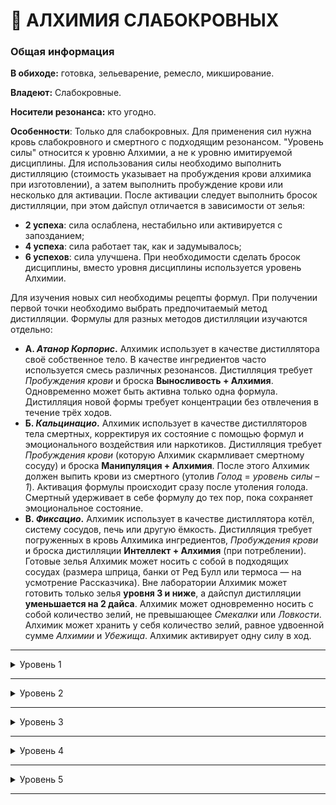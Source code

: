 # 🧪 АЛХИМИЯ СЛАБОКРОВНЫХ

### Общая информация

**В обиходе:** готовка, зельеварение, ремесло, микширование.

**Владеют:** Слабокровные.

**Носители резонанса:** кто угодно.

**Особенности**: Только для слабокровных. Для применения сил нужна кровь слабокровного и смертного с подходящим резонансом. "Уровень силы" относится к уровню Алхимии, а не к уровню имитируемой дисциплины. Для использования силы необходимо выполнить дистилляцию (стоимость указывает на пробуждения крови алхимика при изготовлении), а затем выполнить пробуждение крови или несколько для активации. После активации следует выполнить бросок дистилляции, при этом дайспул отличается в зависимости от зелья:

- **2 успеха**: сила ослаблена, нестабильно или активируется с запозданием;
- **4 успеха**: сила работает так, как и задумывалось;
- **6 успехов**: сила улучшена.
При необходимости сделать бросок дисциплины, вместо уровня дисциплины используется уровень Алхимии.

Для изучения новых сил необходимы рецепты формул. При получении первой точки необходимо выбрать предпочитаемый метод дистилляции. Формулы для разных методов дистилляции изучаются отдельно:

- **А. *Атанор Корпорис*.** Алхимик использует в качестве дистиллятора своё собственное тело. В качестве ингредиентов часто используется смесь различных резонансов. Дистилляция требует *Пробуждения крови* и броска **Выносливость + Алхимия**. Одновременно может быть активна только одна формула. Дистилляция новой формы требует концентрации без отвлечения в течение трёх ходов.
- **Б. *Кальцинацио*.** Алхимик использует в качестве дистилляторов тела смертных, корректируя их состояние с помощью формул и эмоционального воздействия или наркотиков. Дистилляция требует *Пробуждения крови* (которую Алхимик скармливает смертному сосуду) и броска **Манипуляция + Алхимия**. После этого Алхимик должен выпить крови из смертного (утолив *Голод* = *уровень силы – 1*). Активация формулы происходит сразу после утоления голода. Смертный удерживает в себе формулу до тех пор, пока сохраняет эмоциональное состояние.
- **В. *Фиксацио*.** Алхимик использует в качестве дистиллятора котёл, систему сосудов, печь или другую ёмкость. Дистилляция требует погруженных в кровь Алхимика ингредиентов, *Пробуждения крови* и броска дистилляции **Интеллект + Алхимия** (при потреблении). Готовые зелья Алхимик может носить с собой в подходящих сосудах (размера шприца, банки от Ред Булл или термоса — на усмотрение Рассказчика). Вне лаборатории Алхимик может готовить только зелья **уровня 3 и ниже**, а дайспул дистилляции **уменьшается на 2 дайса**. Алхимик может одновременно носить с собой количество зелий, не превышающее *Смекалки* или *Ловкости*. Алхимик может хранить у себя количество зелий, равное удвоенной сумме *Алхимии* и *Убежища*. Алхимик активирует одну силу в ход.

___

<details>
<summary>Уровень 1</summary>

### ● Далёкая досягаемость 🍷

- **Стоимость**: 1 пробуждение крови
- **Время на проведение**: —
- **Ингредиенты**: Кровь Алхимика, кровь холерика, перемолотые нейлоновые волокна/магнитная решетка/но
отропы.
- **Дайспул**: *Решительность* + *Алхимия* против *Силы* + *Атлетики*
- **Система**: Алхимик может перемещать, толкать и удерживать объекты и людей не касаясь их (силы телекинеза не хватит для прямого нанесения урона). Цель должна весить менее 100 кг, быть хорошо видна и находиться на расстоянии не далее 10 м. Ножи и другие малые металлические объекты могут использоваться по прямому назначению со штрафом **–2 к дайспулу** и с броском *Решительность + Алхимия* (используемый таким образом нож будет наносить только +1 урона). Попытка переместить активно сопротивляющуюся цель требует броска дайспула. Каждый успех позволяет сдвинуть цель на 1 метр, нанеся 1 поверхностного урона. Удержание предмета в воздухе требует броска *Решительность + Алхимия* **(3)** раз в ход. Тонкая манипуляция предметами (выдернуть чеку из гранаты) требует броска *Смекалки* + *Алхимия*.
- **Длительность**: 1 ход, если не удерживать (см. выше)

___

### ● Дымка 🍷

- **Стоимость**: 1 пробуждение крови
- **Время на проведение**: —
- **Ингредиенты**: Кровь Алхимика, кровь флегматика, сухой лёд/сигаретный дым/автомобильные выхлопы.
- **Дайспул**: —
- **Система**: Алхимик может создать облако тумана, которое будет сопровождать его, скрывая внешность и усложняя попытки стрельбы по нему. После активации любой, кто пожелает различить Алхимика или попасть по нему из стрелкового оружия, получает штраф к дайспулу –2. Алхимик может расширить облако до группы из 5 человек, выполнив дополнительное пробуждение крови.
- **Длительность**: 1 сцена или до завершения
</details>

___

<details>
<summary>Уровень 2</summary>

### ●● Формула силы [●]

- **Стоимость**: ~
- **Время на исследование**: 1 неделя или больше
- **Время на дистилляцию**: 1 час или больше
- **Ингредиенты**: Кровь Алхимика, кровь подходящего резонанса, уникальные ингредиенты.
- **Дайспул**: ~
- **Система**: Алхимик может разрабатывать формулы, имитирующие силы 1-го уровня из различных дисциплин (без амальгам).
- **Длительность**: ~

___

### ●● Охват 🍷

- **Стоимость**: 1 пробуждение крови
- **Время на проведение**: —
- **Ингредиенты**: Кровь Алхимика, кровь меланхолика и флегматика, бертолетовая соль/смог/галоновый газ.
- **Дайспул**: *Смекалка* + *Алхимия* против *Выносливости* + *Выживания*
- **Система**: Формула создаёт туман, который "приклеивается" к цели, ослепляя её и приводя к удушению (если это смертный). Цель должна быть видима. Крутящийся вихрь накладывает штраф **–3** на проверки цели, связанные со зрением, и на пулы дистанционных атак. Кроме того, Алхимик может попытаться удушить свою цель, выполнив проверку дайспула. При успехе цель не может выполнять действий, так как заходится в кашле. При критическом успехе цель теряет сознание. Силу одновременно можно применять только на одну цель.
- **Длительность**: 1 сцена или до завершения
</details>

___

<details>
<summary>Уровень 3</summary>

### ●●● Формула силы [●●]

- **Стоимость**: ~
- **Время на исследование**: 1 месяц или больше
- **Время на дистилляцию**: 1 ночь или больше
- **Ингредиенты**: Кровь Алхимика, кровь подходящего резонанса, уникальные ингредиенты.
- **Дайспул**: ~
- **Система**: Алхимик может разрабатывать формулы, имитирующие силы 2-го уровня из различных дисциплин (без амальгам).
- **Длительность**: ~

___

### ●●● Нечестивая иерогамия 🍷

- **Зелье может использоваться вампирами или смертными**
- **Стоимость**: 1 пробуждение крови или 1 уровень летальных повреждений для смертного
- **Время на проведение**: —
- **Ингредиенты**: Кровь Алхимика, кровь меланхолика и флегматика, энтеогенные субстанции (растительные психоактивные вещества).
- **Дайспул**: *Выносливость* + *Решительность*
- **Система**: Любой, кто употребит это зелье, смешанное со своей кровью (1 *Пробуждение*), впадает в кататоническую горяку до следующей ночи, в то время как психика тела начинает преобразовывать тело в идеализированную или страстно желаемую форму. Эффект не способен изменить тело так, чтобы выйти за рамки анатомии человека. Употребивший зелье реципиент должен выполнить бросок дайспула со сложностью **8 – бросок дистилляции [+ величина порока]*. При успехе тело обретает предпочитаемую форму. Критический успех способен предоставлять и отбирать *Преимущества* и *Недостатки* из категории *Внешность*, однако за подобные улучшения необходимо платить очками опыта. Грязный крит или звериный провал могут привести к появлению нового недостатка (*Отвратительный*, *Очевидный хищник*, *Стигматы*, *Пожиратель органов*). Носферату не могут получить преимуществ *Внешности* от этого зелья.
- **Длительность**: перманентно, до повторного применения

___

### ●●● Дефракционирование 🍷

- **Стоимость**: —
- **Время на проведение**: —
- **Ингредиенты**: Кровь Алхимика, кровь сангвиника и меланхолика, несколько миллилитров крови 1-й группы с отрицательным резусом, перемолотый шпинат, горячий чёрный кофе и каприловая кислота.
- **Дайспул**: —
- **Система**: Формула создаёт гомеопатический эликсир, который при смешении с фракционированной медицинской кровью восстанавливают её питательные свойства, позволяя вампирам без *Железного брюха* насытиться этой кровью. Если Алхимик использует **Кальцинацио** (1 раз в ночь, до следующей кормёжки и до Голода 5) или **Атанор Корпорис** (1 раз в неделю, 3 летальных урона сосуду за каждое сцеживание эликсира), ему необходимо извлекать эликсир непосредственно из вены сосуда, при этом стоимость дистилляции оплачивается один раз. Каждый успех броска дистилляции даёт достаточно эликсира для восстановления одного пакета крови (утоляет 1 голод), подходящего для питания вампира.
- **Длительность**: —
</details>

___

<details>
<summary>Уровень 4</summary>

### ●●●● Формула силы [●●●]

- **Стоимость**: ~
- **Время на исследование**: 3 месяца или больше
- **Время на дистилляцию**: 3 ночи или больше
- **Ингредиенты**: Кровь Алхимика, кровь подходящего резонанса, капля крови вампира соответствующего клана или вампира-пользователя дисциплины, уникальные ингредиенты.
- **Дайспул**: ~
- **Система**: Алхимик может разрабатывать формулы, имитирующие силы 3-го уровня из различных дисциплин (без амальгам). Капля крови вампира не стоит ему *Пробуждений*, *Голода* или *ОЗ*, не переносит *Узы крови* и может быть эквивалентна *Значительной услуге*.
- **Длительность**: ~

___

### ●●●● Воздушный толчок 🍷

- **Стоимость**: 1 пробуждение крови
- **Время на проведение**: —
- **Ингредиенты**: Кровь Алхимика, кровь сангвиника и холерика, шампанское/птичья кровь/гелий/скополамин/экстракт белладонны.
- **Дайспул**: *Сила* + *Алхимия* против *Силы* + *Атлетики* (при сопротивлении)
- **Система**: Алхимик получает возможность взмыть в воздух, а затем лететь или парить в любом направлении примерно со скоростью бега. Если алхимик переносит нечто сопоставимое с массой другого человека, скорость снижается до скорости ходьбы. Захват и переноска сопротивляющейся цели или попытка опустить на землю летящего требуют проверки дайспула.
- **Длительность**: 1 сцена
</details>

___

<details>
<summary>Уровень 5</summary>

### ●●●●● Формула силы [●●●●]

- **Стоимость**: ~
- **Время на исследование**: 3 года или больше
- **Время на дистилляцию**: 1 месяц или больше
- **Ингредиенты**: Кровь Алхимика, кровь подходящего резонанса, капля крови вампира соответствующего клана или вампира-пользователя дисциплины, уникальные ингредиенты.
- **Дайспул**: ~
- **Система**: Алхимик может разрабатывать формулы, имитирующие силы 3-го уровня из различных дисциплин (без амальгам). Капля крови вампира не стоит ему *Пробуждений*, *Голода* или *ОЗ*, не переносит *Узы крови* и может быть эквивалентна *Значительной услуге*.
- **Длительность**: ~

___

### ●●●●● Пробуждение спящего 🍷

- **Стоимость**: 1 пробуждение крови
- **Время на проведение**: —
- **Ингредиенты**: Кровь Алхимика, кровь сангвиника или холерика, адреналин/карбонат аммония/олений рог/кофеин или бензедрин/мелатонин.
- **Дайспул**: —
- **Система**: Формула создаёт эликсир, который при смешении с человеческой кровью позволяет пробудить вампира от торпора. Алхимик сцеживает зелье из вены (*Атанор Копорис* — раз в ночь, до следующей кормёжки и до *Голода* = 5, *Кальцинацио* — раз в неделю, за 5 единиц летального урона, можно скармливать напрямую) или создаёт его в резервуаре, а затем вмешивает в него человеческую кровь и выполняет бросок дистилляции со СЛ = 2. Количество сдвигов определяет максимальную *Силу крови* для пробуждаемого вампира.
- **Длительность**: 1 сцена
</details>

___